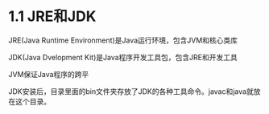 # 1.1 JRE和JDK

JRE(Java Runtime Environment)是Java运行环境，包含JVM和核心类库&#x20;

JDK(Java Dvelopment Kit)是Java程序开发工具包，包含JRE和开发工具

&#x20;JVM保证Java程序的跨平



JDK安装后，目录里面的bin文件夹存放了JDK的各种工具命令。javac和java就放在这个目录。
